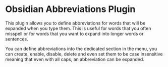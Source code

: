 # Obsidian Abbreviations Plugin

This plugin allows you to define abbreviations for words that will be expanded when you type them. This is useful for words that you often misspell or for words that you want to expand into longer words or sentences.



You can define abbreviations into the dedicated section in the menu, you can create, enable, disable, delete and even set them to be case insensitive meaning that even with all caps, an abbreviation can be expanded.
 
